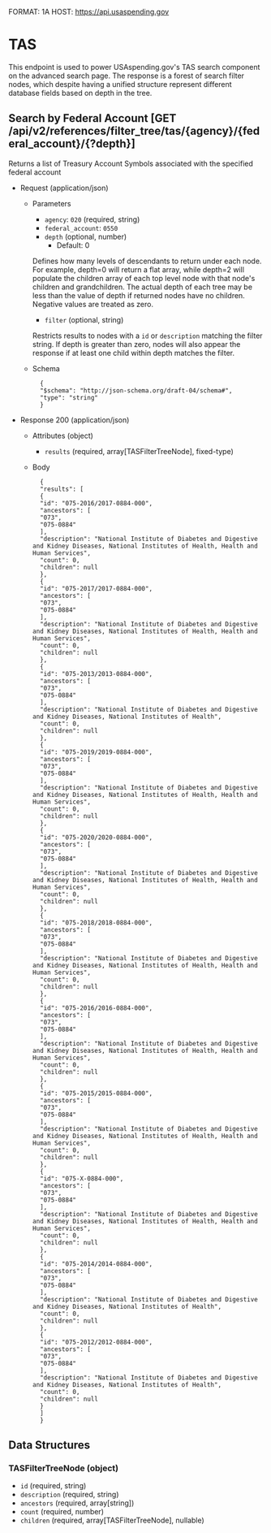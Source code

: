 FORMAT: 1A
HOST: https://api.usaspending.gov

# TAS

This endpoint is used to power USAspending.gov's TAS search component on the advanced search page.
The response is a forest of search filter nodes, which despite having a unified structure represent different
database fields based on depth in the tree.

## Search by Federal Account [GET /api/v2/references/filter_tree/tas/{agency}/{federal_account}/{?depth}]

Returns a list of Treasury Account Symbols associated with the specified federal account
+ Request (application/json)
    + Parameters
        + `agency`: `020` (required, string) 
        + `federal_account`: `0550`
        + `depth` (optional, number) 
            + Default: 0
            
        Defines how many levels of descendants to return under each node. For example, depth=0 will 
        return a flat array, while depth=2 will populate the children array of each top level node 
        with that node's children and grandchildren. The actual depth of each tree may be less than 
        the value of depth if returned nodes have no children. Negative values are treated as zero. 
        + `filter` (optional, string)
        
        Restricts results to nodes with a `id` or `description` matching the filter string. If depth is 
        greater than zero, nodes will also appear the response if at least one child within depth 
        matches the filter.
        
    + Schema
        
            {
            "$schema": "http://json-schema.org/draft-04/schema#",
            "type": "string"
            }
    

+ Response 200 (application/json)
    + Attributes (object)
        + `results` (required, array[TASFilterTreeNode], fixed-type)
    + Body

            {
            "results": [
            {
            "id": "075-2016/2017-0884-000",
            "ancestors": [
            "073",
            "075-0884"
            ],
            "description": "National Institute of Diabetes and Digestive and Kidney Diseases, National Institutes of Health, Health and Human Services",
            "count": 0,
            "children": null
            },
            {
            "id": "075-2017/2017-0884-000",
            "ancestors": [
            "073",
            "075-0884"
            ],
            "description": "National Institute of Diabetes and Digestive and Kidney Diseases, National Institutes of Health, Health and Human Services",
            "count": 0,
            "children": null
            },
            {
            "id": "075-2013/2013-0884-000",
            "ancestors": [
            "073",
            "075-0884"
            ],
            "description": "National Institute of Diabetes and Digestive and Kidney Diseases, National Institutes of Health",
            "count": 0,
            "children": null
            },
            {
            "id": "075-2019/2019-0884-000",
            "ancestors": [
            "073",
            "075-0884"
            ],
            "description": "National Institute of Diabetes and Digestive and Kidney Diseases, National Institutes of Health, Health and Human Services",
            "count": 0,
            "children": null
            },
            {
            "id": "075-2020/2020-0884-000",
            "ancestors": [
            "073",
            "075-0884"
            ],
            "description": "National Institute of Diabetes and Digestive and Kidney Diseases, National Institutes of Health, Health and Human Services",
            "count": 0,
            "children": null
            },
            {
            "id": "075-2018/2018-0884-000",
            "ancestors": [
            "073",
            "075-0884"
            ],
            "description": "National Institute of Diabetes and Digestive and Kidney Diseases, National Institutes of Health, Health and Human Services",
            "count": 0,
            "children": null
            },
            {
            "id": "075-2016/2016-0884-000",
            "ancestors": [
            "073",
            "075-0884"
            ],
            "description": "National Institute of Diabetes and Digestive and Kidney Diseases, National Institutes of Health, Health and Human Services",
            "count": 0,
            "children": null
            },
            {
            "id": "075-2015/2015-0884-000",
            "ancestors": [
            "073",
            "075-0884"
            ],
            "description": "National Institute of Diabetes and Digestive and Kidney Diseases, National Institutes of Health, Health and Human Services",
            "count": 0,
            "children": null
            },
            {
            "id": "075-X-0884-000",
            "ancestors": [
            "073",
            "075-0884"
            ],
            "description": "National Institute of Diabetes and Digestive and Kidney Diseases, National Institutes of Health, Health and Human Services",
            "count": 0,
            "children": null
            },
            {
            "id": "075-2014/2014-0884-000",
            "ancestors": [
            "073",
            "075-0884"
            ],
            "description": "National Institute of Diabetes and Digestive and Kidney Diseases, National Institutes of Health",
            "count": 0,
            "children": null
            },
            {
            "id": "075-2012/2012-0884-000",
            "ancestors": [
            "073",
            "075-0884"
            ],
            "description": "National Institute of Diabetes and Digestive and Kidney Diseases, National Institutes of Health",
            "count": 0,
            "children": null
            }
            ]
            }

## Data Structures

### TASFilterTreeNode (object)

+ `id` (required, string)
+ `description` (required, string)
+ `ancestors` (required, array[string])
+ `count` (required, number)
+ `children` (required, array[TASFilterTreeNode], nullable)